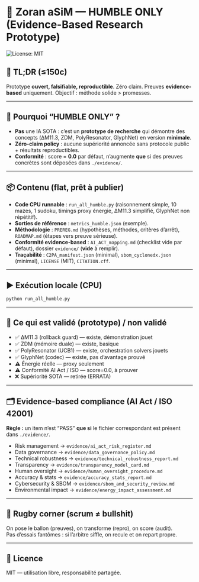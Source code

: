 # 🦋 Zoran aSiM — HUMBLE ONLY (Evidence-Based Research Prototype)

![License: MIT](https://img.shields.io/badge/License-MIT-green.svg)
<!-- Badges activables quand les preuves sont déposées :
![AI Act](https://img.shields.io/badge/AI%20Act-evidence--based-lightgrey)
![ISO 42001](https://img.shields.io/badge/ISO-42001-evidence--based-lightgrey)
![C2PA](https://img.shields.io/badge/C2PA-manifest_ready-lightgrey)
-->

## 📌 TL;DR (≤150c)
Prototype **ouvert, falsifiable, reproductible**. Zéro claim. Preuves **evidence-based** uniquement. Objectif : méthode solide > promesses.

---

## 🎯 Pourquoi “HUMBLE ONLY” ?
- **Pas** une IA SOTA : c’est un **prototype de recherche** qui démontre des concepts (ΔM11.3, ZDM, PolyResonator, GlyphNet) en version **minimale**.  
- **Zéro-claim policy** : aucune supériorité annoncée sans protocole public + résultats reproductibles.  
- **Conformité** : score = **0.0** par défaut, n’augmente **que** si des preuves concrètes sont déposées dans `./evidence/`.

---

## 📦 Contenu (flat, prêt à publier)
- **Code CPU runnable** : `run_all_humble.py` (raisonnement simple, 10 mazes, 1 sudoku, timings proxy énergie, ΔM11.3 simplifié, GlyphNet non répétitif).  
- **Sorties de référence** : `metrics_humble.json` (exemple).  
- **Méthodologie** : `PREREG.md` (hypothèses, méthodes, critères d’arrêt), `ROADMAP.md` (étapes vers preuve sérieuse).  
- **Conformité evidence-based** : `AI_ACT_mapping.md` (checklist vide par défaut), dossier `evidence/` (**vide** à remplir).  
- **Traçabilité** : `C2PA_manifest.json` (minimal), `sbom_cyclonedx.json` (minimal), `LICENSE` (MIT), `CITATION.cff`.

---

## ▶️ Exécution locale (CPU)
```bash
python run_all_humble.py
```

---

## 🧪 Ce qui est **validé** (prototype) / **non validé**
- ✅ ΔM11.3 (rollback guard) — existe, démonstration jouet  
- ✅ ZDM (mémoire duale) — existe, basique  
- ✅ PolyResonator (UCB1) — existe, orchestration solvers jouets  
- ✅ GlyphNet (codec) — existe, pas d’avantage prouvé  
- ⚠️ Énergie réelle — proxy seulement  
- ⚠️ Conformité AI Act / ISO — score=0.0, à prouver  
- ❌ Supériorité SOTA — retirée (ERRATA)

---

## 🗂️ Evidence-based compliance (AI Act / ISO 42001)
**Règle :** un item n’est “PASS” **que si** le fichier correspondant est présent dans `./evidence/`.

- Risk management → `evidence/ai_act_risk_register.md`  
- Data governance → `evidence/data_governance_policy.md`  
- Technical robustness → `evidence/technical_robustness_report.md`  
- Transparency → `evidence/transparency_model_card.md`  
- Human oversight → `evidence/human_oversight_procedure.md`  
- Accuracy & stats → `evidence/accuracy_stats_report.md`  
- Cybersecurity & SBOM → `evidence/sbom_and_security_review.md`  
- Environmental impact → `evidence/energy_impact_assessment.md`

---

## 🏉 Rugby corner (scrum ≠ bullshit)
On pose le ballon (preuves), on transforme (repro), on score (audit).  
Pas d’essais fantômes : si l’arbitre siffle, on recule et on repart propre.

---

## 📜 Licence
MIT — utilisation libre, responsabilité partagée.
